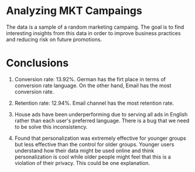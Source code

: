 # Analyzing MKT Campaings

The data is a sample of a random marketing campaing. The goal is to find interesting insights from this data in order to improve business practices and reducing risk on future promotions.

# Conclusions

1. Conversion rate: 13.92%. German has the firt place in terms of conversion rate language. On the other hand, Email has the most conversion rate.

2. Retention rate: 12.94%. Email channel has the most retention rate.

3. House ads have been underperforming due to serving all ads in English rather than each user's preferred language. There is a bug that we need to be solve this inconsistency.

4. Found that personalization was extremely effective for younger groups but less effective than the control for older groups. Younger users understand how their data might be used online and think personalization is cool while older people might feel that this is a violation of their privacy. This could be one explanation.
